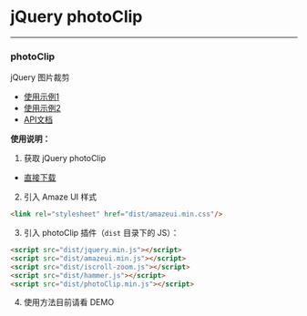 # jQuery photoClip
---

### photoClip
jQuery 图片裁剪 

- [使用示例1](http://topoadmin.github.io/photoClip/docs/demo.html)
- [使用示例2](http://topoadmin.github.io/photoClip/docs/demo2.html)
- [API文档](http://github.com/topoadmin/photoClip/blob/master/docs/api.md)

**使用说明：**
1. 获取 jQuery photoClip

  - [直接下载](https://github.com/topoadmin/photoClip/archive/master.zip)

2. 引入 Amaze UI 样式


  ```html
  <link rel="stylesheet" href="dist/amazeui.min.css"/>
  ```

3. 引入 photoClip 插件（`dist` 目录下的 JS）：
  ```html
  <script src="dist/jquery.min.js"></script>
  <script src="dist/amazeui.min.js"></script>
  <script src="dist/iscroll-zoom.js"></script>	
  <script src="dist/hammer.js"></script>	
  <script src="dist/photoClip.min.js"></script>
  ```

4. 使用方法目前请看 DEMO


